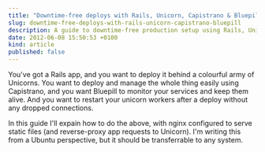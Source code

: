 ```yaml
---
title: "Downtime-free deploys with Rails, Unicorn, Capistrano & Bluepill"
slug: downtime-free-deploys-with-rails-unicorn-capistrano-bluepill
description: A guide to downtime-free production setup using Rails, Unicorn, Capistrano and Bluepill
date: 2012-06-08 15:50:53 +0100
kind: article
published: false
---
```


You've got a Rails app, and you want to deploy it behind a colourful army of Unicorns. You want to deploy and manage the whole thing easily using Capistrano, and you want Bluepill to monitor your services and keep them alive. And you want to restart your unicorn workers after a deploy without any dropped connections.

In this guide I'll expain how to do the above, with nginx configured to serve static files (and reverse-proxy app requests to Unicorn). I'm writing this from a Ubuntu perspective, but it should be transferrable to any system.

<!-- more -->

